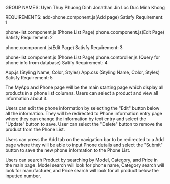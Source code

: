 
GROUP NAMES:
Uyen Thuy Phuong Dinh
Jonathan Jin
Loc Duc Minh Khong

REQUIREMENTS:
add-phone.component.js(Add page)
Satisfy Requirement: 1

phone-list.component.js (Phone List Page)
phone.coomponent.js(Edit Page)
Satisfy Requirement: 2

phone.coomponent.js(Edit Page)
Satisfy Requirement: 3

phone-list.component.js (Phone List Page)
phone.contoroller.js (Query for phone info from database)
Satify Requirement: 4

App.js (Styling Name, Color, Styles)
App.css (Styling Name, Color, Styles)
Satisfy Requirement: 5

The MyApp and Phone page will be the main starting page which display all products in a phone list columns. Users can select a product and view all information about it. 

Users can edit the phone information by selecting the "Edit" button below all the information. They will be redirected to Phone information entry page where they can 
change the information by text entry and select the "Update" button to save. User can select the "Delete" button to remove the product from the Phone List. 

Users can press the Add tab on the navigation bar to be redirected to a Add page where they will be able to input Phone details and select the "Submit" button to save
the new phone information to the Phone List. 

Users can search Product by searching by Model, Category, and Price in the main page. Model search will look for phone name, Category search will look for manufacturer,
and Price search will look for all product below the inputted number. 
